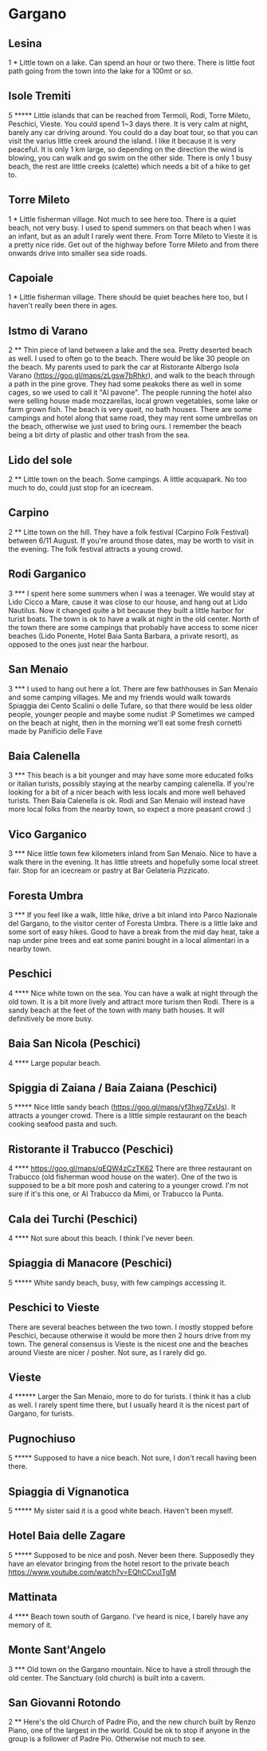 # Gargano


## Lesina
1 *
Little town on a lake. Can spend an hour or two there. There is little foot path going from the town into the lake for a 100mt or so.


## Isole Tremiti
5 *****
Little islands that can be reached from Termoli, Rodi, Torre Mileto, Peschici, Vieste. You could spend 1~3 days there. It is very calm at night, barely any car driving around. You could do a day boat tour, so that you can visit the varius little creek around the island. I like it because it is very peaceful. It is only 1 km large, so depending on the direction the wind is blowing, you can walk and go swim on the other side. There is only 1 busy beach, the rest are little creeks (calette) which needs a bit of a hike to get to.


## Torre Mileto
1 *
Little fisherman village. Not much to see here too. There is a quiet beach, not very busy. I used to spend summers on that beach when I was an infant, but as an adult I rarely went there.
From Torre Mileto to Vieste it is a pretty nice ride. Get out of the highway before Torre Mileto and from there onwards drive into smaller sea side roads.


## Capoiale
1 *
Little fisherman village. There should be quiet beaches here too, but I haven't really been there in ages.


## Istmo di Varano
2 **
Thin piece of land between a lake and the sea. Pretty deserted beach as well. I used to often go to the beach. There would be like 30 people on the beach. My parents used to park the car at Ristorante Albergo Isola Varano (https://goo.gl/maps/zLgsw7bRhkr), and walk to the beach through a path in the pine grove. They had some peakoks there as well in some cages, so we used to call it "Al pavone".
The people running the hotel also were selling house made mozzarellas, local grown vegetables, some lake or farm grown fish. The beach is very queit, no bath houses. There are some campings and hotel along that same road, they may rent some umbrellas on the beach, otherwise we just used to bring ours. I remember the beach being a bit dirty of plastic and other trash from the sea.


## Lido del sole
2 **
Little town on the beach. Some campings. A little acquapark. No too much to do, could just stop for an icecream.


## Carpino
2 **
Litte town on the hill. They have a folk festival (Carpino Folk Festival) between 6/11 August. If you're around those dates, may be worth to visit in the evening. The folk festival attracts a young crowd.


## Rodi Garganico
3 ***
I spent here some summers when I was a teenager. We would stay at Lido Cicco a Mare, cause it was close to our house, and hang out at Lido Nautilus. Now it changed quite a bit because they built a little harbor for turist boats. The town is ok to have a walk at night in the old center. North of the town there are some campings that probably have access to some nicer beaches (Lido Ponente, Hotel Baia Santa Barbara, a private resort), as opposed to the ones just near the harbour.

## San Menaio
3 ***
I used to hang out here a lot. There are few bathhouses in San Menaio and some camping villages. Me and my friends would walk towards Spiaggia dei Cento Scalini o delle Tufare, so that there would be less older people, younger people and maybe some nudist :P Sometimes we camped on the beach at night, then in the morning we'll eat some fresh cornetti made by Panificio delle Fave

## Baia Calenella
3 ***
This beach is a bit younger and may have some more educated folks or italian turists, possibly staying at the nearby camping calenella. If you're looking for a bit of a nicer beach with less locals and more well behaved turists. Then Baia Calenella is ok. Rodi and San Menaio will instead have more local folks from the nearby town, so expect a more peasant crowd :)

## Vico Garganico
3 ***
Nice little town few kilometers inland from San Menaio. Nice to have a walk there in the evening. It has little streets and hopefully some local street fair. Stop for an icecream or pastry at Bar Gelateria Pizzicato.

## Foresta Umbra
3 ***
If you feel like a walk, little hike, drive a bit inland into Parco Nazionale del Gargano, to the visitor center of Foresta Umbra. There is a little lake and some sort of easy hikes. Good to have a break from the mid day heat, take a nap under pine trees and eat some panini bought in a local alimentari in a nearby town.

## Peschici
4 ****
Nice white town on the sea. You can have a walk at night through the old town. It is a bit more lively and attract more turism then Rodi. There is a sandy beach at the feet of the town with many bath houses. It will definitively be more busy.

## Baia San Nicola (Peschici)
4 ****
Large popular beach.

## Spiggia di Zaiana / Baia Zaiana (Peschici)
5 *****
Nice little sandy beach (https://goo.gl/maps/yf3hxg7ZxUs). It attracts a younger crowd. There is a little simple restaurant on the beach cooking seafood pasta and such.

## Ristorante il Trabucco (Peschici)
4 ****
https://goo.gl/maps/qEQW4zCzTK62
There are three restaurant on Trabucco (old fisherman wood house on the water). One of the two is supposed to be a bit more posh and catering to a younger crowd. I'm not sure if it's this one, or Al Trabucco da Mimi, or Trabucco la Punta.

## Cala dei Turchi (Peschici)
4 ****
Not sure about this beach. I think I've never been.

## Spiaggia di Manacore (Peschici)
5 *****
White sandy beach, busy, with few campings accessing it.

## Peschici to Vieste
There are several beaches between the two town. I mostly stopped before Peschici, because otherwise it would be more then 2 hours drive from my town. The general consensus is Vieste is the nicest one and the beaches around Vieste are nicer / posher. Not sure, as I rarely did go.

## Vieste
4 ******
Larger the San Menaio, more to do for turists. I think it has a club as well. I rarely spent time there, but I usually heard it is the nicest part of Gargano, for turists.

## Pugnochiuso
5 *****
Supposed to have a nice beach. Not sure, I don't recall having been there.

## Spiaggia di Vignanotica
5 *****
My sister said it is a good white beach. Haven't been myself.

## Hotel Baia delle Zagare
5 *****
Supposed to be nice and posh. Never been there. Supposedly they have an elevator bringing from the hotel resort to the private beach https://www.youtube.com/watch?v=EQhCCxuITgM


## Mattinata
4 ****
Beach town south of Gargano. I've heard is nice, I barely have any memory of it.

## Monte Sant'Angelo
3 ***
Old town on the Gargano mountain. Nice to have a stroll through the old center. The Sanctuary (old church) is built into a cavern.

## San Giovanni Rotondo
2 **
Here's the old Church of Padre Pio, and the new church built by Renzo Piano, one of the largest in the world. Could be ok to stop if anyone in the group is a follower of Padre Pio. Otherwise not much to see.
